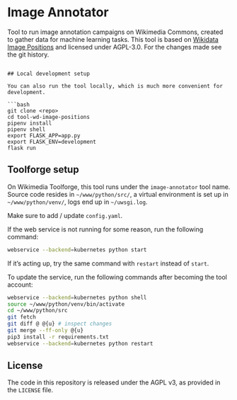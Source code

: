 # Image Annotator

Tool to run image annotation campaigns on Wikimedia Commons, created to gather data for machine learning tasks. This tool is based on [Wikidata Image Positions](https://github.com/lucaswerkmeister/tool-wd-image-positions) and licensed under AGPL-3.0. For the changes made see the git history.
```

## Local development setup

You can also run the tool locally, which is much more convenient for development.

```bash
git clone <repo>
cd tool-wd-image-positions
pipenv install
pipenv shell
export FLASK_APP=app.py
export FLASK_ENV=development
flask run
```

## Toolforge setup

On Wikimedia Toolforge, this tool runs under the `image-annotator` tool name. Source code resides in `~/www/python/src/`, a virtual environment is set up in `~/www/python/venv/`, logs end up in `~/uwsgi.log`.

Make sure to add / update `config.yaml`.

If the web service is not running for some reason, run the following command:
```bash
webservice --backend=kubernetes python start
```
If it’s acting up, try the same command with `restart` instead of `start`.

To update the service, run the following commands after becoming the tool account:
```bash
webservice --backend=kubernetes python shell
source ~/www/python/venv/bin/activate
cd ~/www/python/src
git fetch
git diff @ @{u} # inspect changes
git merge --ff-only @{u}
pip3 install -r requirements.txt
webservice --backend=kubernetes python restart
```

## License

The code in this repository is released under the AGPL v3, as provided in the `LICENSE` file.
